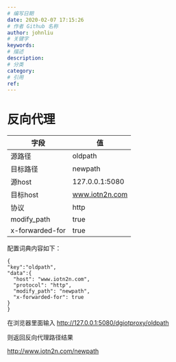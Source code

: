 ```yaml
---
# 编写日期
date: 2020-02-07 17:15:26
# 作者 Github 名称
author: johnliu
# 关键字
keywords:
# 描述
description:
# 分类
category: 
# 引用
ref:
---
```


# 反向代理
  |  字段   | 值  |
  |  ----  | ----  |
  | 源路径  | oldpath |
  | 目标路径  | newpath |
  | 源host  | 127.0.0.1:5080 |
  | 目标host  | www.iotn2n.com |
  | 协议  | http |
  | modify_path  | true |
  | x-forwarded-for  | true |
 配置词典内容如下：
 
```
{
"key":"oldpath",
"data":{
  "host": "www.iotn2n.com",
  "protocol": "http",
  "modify_path": "newpath",
  "x-forwarded-for": true
}
}
```
在浏览器里面输入
http://127.0.0.1:5080/dgiotproxy/oldpath

则返回反向代理路径结果

http://www.iotn2n.com/newpath
